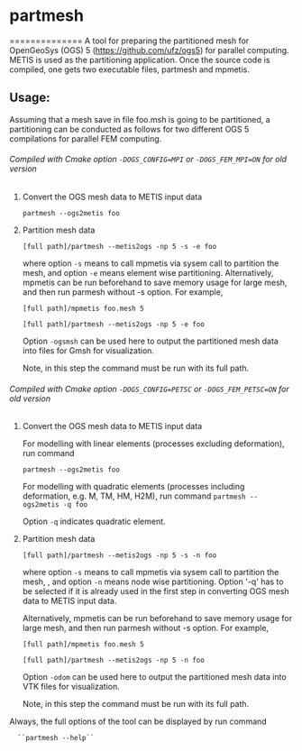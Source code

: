 # partmesh

==============
A tool for preparing the partitioned mesh for OpenGeoSys (OGS) 5 (https://github.com/ufz/ogs5) for parallel computing. METIS is used as the partitioning application. Once the source code is compiled, one gets two executable files, partmesh and mpmetis.

## Usage:
Assuming that a mesh save in file foo.msh is going to be partitioned, a partitioning can be conducted as follows for two different OGS 5 compilations for parallel FEM computing.

###### Compiled with Cmake option ``-DOGS_CONFIG=MPI`` or ``-DOGS_FEM_MPI=ON`` for old version
1. Convert the OGS mesh data to METIS input data
  
      ``partmesh --ogs2metis foo``
2. Partition mesh data

      ``[full path]/partmesh --metis2ogs -np 5 -s -e foo``

    where option ``-s`` means to call mpmetis via sysem call to partition the mesh, and option ``-e`` means element wise partitioning. Alternatively, mpmetis can be run beforehand to save memory usage for large mesh, and then run parmesh without -s option. For example,

      ``[full path]/mpmetis foo.mesh 5``

      ``[full path]/partmesh --metis2ogs -np 5 -e foo``
      
      Option ``-ogsmsh`` can be used here to output the partitioned mesh data into files for Gmsh for visualization.
    
    Note, in this step the command must be run with its full path.

###### Compiled with Cmake option ``-DOGS_CONFIG=PETSC`` or ``-DOGS_FEM_PETSC=ON`` for old version

1. Convert the OGS mesh data to METIS input data
  
    For modelling with linear elements (processes excluding deformation), run command

      ``partmesh --ogs2metis foo`` 

    For modelling with quadratic elements (processes including deformation, e.g. M, TM, HM, H2M), run command
      ``partmesh --ogs2metis -q foo`` 
   
    Option ``-q`` indicates quadratic element.
2. Partition mesh data

      ``[full path]/partmesh --metis2ogs -np 5 -s -n foo``

    where option ``-s`` means to call mpmetis via sysem call to partition the mesh, , and option ``-n`` means node wise partitioning. Option '-q' has to be selected if it is already used in the first step in converting OGS mesh data to METIS input data.
    
    Alternatively, mpmetis can be run beforehand to save memory usage for large mesh, and then run parmesh without -s option. For example,

      ``[full path]/mpmetis foo.mesh 5``

      ``[full path]/partmesh --metis2ogs -np 5 -n foo``
      
      Option ``-odom`` can be used here to output the partitioned mesh data into VTK files for visualization.
    
    Note, in this step the command must be run with its full path.

Always, the full options of the tool can be displayed by run command

      ``partmesh --help`` 
